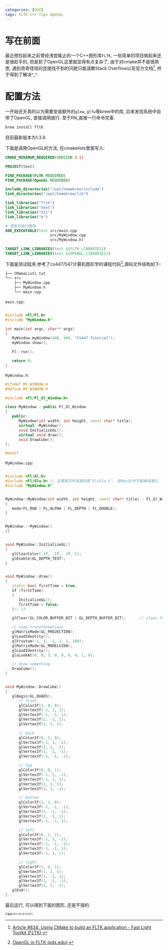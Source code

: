 ```yaml
---
categories: [GUI]
tags: FLTK C++ Tips OpenGL
---
```


# 写在前面

最近想捡起来之前曾经浅尝辄止的一个C++图形库`FLTK`, 一些简单的项目做起来还是很趁手的, 但是到了OpenGL这里就显得有点复杂了, 由于对cmake并不是很熟悉, 遇到奇奇怪怪的连接找不到的问题只能请教Stack Overflow以及官方文档[^2], 终于得到了解决\^_\^.

# 配置方法

一开始还天真的以为需要安装额外的`glew`, `glfw`等brew中的库, 后来发现系统中自带了OpenGL, 直接调用就行. 至于fltk,直接一行命令完事. 

```bash
brew install fltk
```

目前最新版本为1.3.8.

下面是调用OpenGL的方法, 在cmakelists里面写入:

```cmake
CMAKE_MINIMUM_REQUIRED(VERSION 3.1)

PROJECT(test)

FIND_PACKAGE(FLTK REQUIRED)
FIND_PACKAGE(OpenGL REQUIRED)

include_directories("/opt/homebrew/include")
link_directories("/opt/homebrew/lib")

link_libraries("fltk")
link_libraries("Xext")
link_libraries("X11")
link_libraries("m")

# 添加可执行程序
ADD_EXECUTABLE(test src/main.cpp
        			src/MyWindow.cpp
     			    src/MyWindow.h)

TARGET_LINK_LIBRARIES(test ${FLTK_LIBRARIES})
TARGET_LINK_LIBRARIES(test ${OPENGL_LIBRARIES})
```

下面是测试程序,参考了cs447/547计算机图形学的课程代码[^1],源码文件结构如下:

```c
├── CMakeLists.txt
└── src
    ├── MyWindow.cpp
    ├── MyWindow.h
    └── main.cpp
```



`main.cpp`:

```cpp

#include <Fl/Fl.H>
#include "MyWindow.h"

int main(int argc, char** args)
{
   MyWindow myWindow(400, 400, "CS447 Tutorial");
   myWindow.show();

   Fl::run();

   return 0;
}

```

`MyWindow.h`:

```cpp
#ifndef MY_WINDOW_H
#define MY_WINDOW_H

#include <Fl/Fl_Gl_Window.h>

class MyWindow : public Fl_Gl_Window
{
   public:
      MyWindow(int width, int height, const char* title);
      virtual ~MyWindow();
	  void InitializeGL();
	  virtual void draw();
	  void DrawCube();
};

#endif

```

`MyWindow.cpp`:

```cpp

#include <Fl/Gl.h>
#include <Fl/Glu.h> // 这里原文件采用的是`Gl/Glu.h`, 在MacOS中不能编译通过
#include "MyWindow.h"


MyWindow::MyWindow(int width, int height, const char* title) : Fl_Gl_Window(width, height, title)
{
   mode(FL_RGB | FL_ALPHA | FL_DEPTH | FL_DOUBLE);
}


MyWindow::~MyWindow()
{}


void MyWindow::InitializeGL()
{
   glClearColor(.1f, .1f, .1f, 1);
   glEnable(GL_DEPTH_TEST);
}


void MyWindow::draw()
{
   static bool firstTime = true;
   if (firstTime)
   {
      InitializeGL();
      firstTime = false;
   }// if

   glClear(GL_COLOR_BUFFER_BIT | GL_DEPTH_BUFFER_BIT);      // clear the color and depth buffer

   // view transformations
   glMatrixMode(GL_PROJECTION);
   glLoadIdentity();
   glFrustum(-1, 1, -1, 1, 1, 100);
   glMatrixMode(GL_MODELVIEW);
   glLoadIdentity();
   gluLookAt(0, 0, 3, 0, 0, 0, 0, 1, 0);

   // draw something
   DrawCube();
}


void MyWindow::DrawCube()
{
   glBegin(GL_QUADS);
      // front
      glColor3f(1, 0, 0);
      glVertex3f(-1, 1, 1);
      glVertex3f(-1, -1, 1);
      glVertex3f(1, -1, 1);
      glVertex3f(1, 1, 1);

      // back
      glColor3f(0, 1, 0);
      glVertex3f(-1, 1, -1);
      glVertex3f(1, 1, -1);
      glVertex3f(1, -1, -1);
      glVertex3f(-1, -1, -1);

      // top
      glColor3f(0, 0, 1);
      glVertex3f(-1, 1, -1);
      glVertex3f(-1, 1, 1);
      glVertex3f(1, 1, 1);
      glVertex3f(1, 1, -1);

      // bottom
      glColor3f(1, 1, 0);
      glVertex3f(-1, -1, -1);
      glVertex3f(1, -1, -1);
      glVertex3f(1, -1, 1);
      glVertex3f(-1, -1, 1);

      // left
      glColor3f(0, 1, 1);
      glVertex3f(-1, 1, -1);
      glVertex3f(-1, -1, -1);
      glVertex3f(-1, -1, 1);
      glVertex3f(-1, 1, 1);

      // right
      glColor3f(1, 0, 1);
      glVertex3f(1, 1, 1);
      glVertex3f(1, -1, 1);
      glVertex3f(1, -1, -1);
      glVertex3f(1, 1, -1);
   glEnd();
}

```

最后运行, 可以得到下面的图形, 还是不错的.



<img src="https://s2.loli.net/2022/06/18/mF29SOaZxV6Bu8j.jpg" alt="截屏2022-06-18 15.55.11" style="zoom:50%;" />



[^1]:[OpenGL in FLTK (pdx.edu)](https://web.cecs.pdx.edu/~lusi/CS447/tutorial/T4_OpenGL_in_FLTK.htm);
[^2]:[Article #834: Using CMake to build an FLTK application - Fast Light Toolkit (FLTK)](https://www.fltk.org/articles.php?L834);